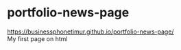 # portfolio-news-page
https://businessphonetimur.github.io/portfolio-news-page/
<br>
My first page on html
